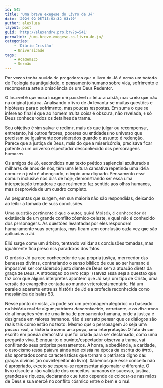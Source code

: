 ```yaml
---
id: 541
title: 'Uma breve exegese do Livro de Jó'
date: '2024-02-05T15:02:32-03:00'
author: alexluza
layout: post
guid: 'http://alexandre.pro.br/?p=541'
permalink: /uma-breve-exegese-do-livro-de-jo/
categories:
    - 'Diário Cristão'
    - Universidade
tags:
    - Acadêmico
    - Sermão
---
```


Por vezes tenho ouvido de pregadores que o livro de Jó é como um tratado de Teologia da antiguidade, o pensamento humano sobre vida, sofrimento e recompensa ante a onisciência de um Deus Redentor.

O incrível é que essa imagem é possível na leitura cristã, mas creio que não na original judaica. Analisando o livro de Jó levanta-se muitas questões e hipóteses para o sofrimento, mas poucas respostas. Em suma o que se infere ao final é que ao homem muita coisa é obscura, não revelada, e só Deus conhece todos os detalhes da trama.

Seu objetivo é sim salvar e redimir, mais do que julgar ou recompensar, entretanto, há outros fatores, poderes ou entidades no universo que precisam se igualmente considerados quando o assunto é redenção. Parece que a justiça de Deus, mais do que a misericórdia, precisava ficar patente a um universo espectador desconhecido dos personagens humanos.

Os amigos de Jó, escondidos num texto poético sapiencial aculturado a milhares de anos de nós, têm uma leitura cansativa repetindo uma ideia comum: o justo é abençoado, o ímpio amaldiçoado. Pensamento esse comum inclusive nos dias de hoje, demonstrando ser essa uma interpretação tentadora e que realmente faz sentido aos olhos humanos, mas desprovida de um quadro completo.

As perguntas que surgem, em sua maioria não são respondidas, deixando ao leitor a tomada de suas conclusões.

Uma questão pertinente é que o autor, quiçá Moisés, é conhecedor da existência de um grande conflito cósmico-celeste, o qual não é conhecido dos personagens. As questões levantadas por eles respondem humanamente suas perguntas, mas ficam sem conclusão cada vez que são aplicadas a Jó.

Eliú surge como um árbitro, tentando validar as conclusões tomadas, mas igualmente fica preso nos paradoxos dos fatos.

O próprio Jó parece conhecedor de sua própria justiça, merecedor das benesses divinas, contrariando o senso bíblico de que ao ser humano é impossível ser considerado justo diante de Deus sem a atuação direta da graça de Deus. A introdução do livro (cap 1)Talvez essa seja a questão que faz com que alguns interpretes apontem que Jó seja um tipo de Cristo, uma versão do evangelho contada ao mundo veterotestamentário. Há um paralelo aparente entre as história de Jó e a profecia reconhecida como messiânica de Isaías 53.

Nesse ponto de vista, Jó pode ser um personagem alegórico ou baseado na história real de algum patriarca desconhecido, entretanto, e os discursos de afirmações vêm de uma linha de pensamento humana, onde a justiça é designada em valores humanos. Não é sensato pensar que os diálogos são reais tais como estão no texto. Mesmo que o personagem Jó seja uma pessoa real, a história é como uma peça, uma interpretação. O fato de ser escrito em poesia demonstra que foi criado para ser declamado, como uma pregação viva. E enquanto o ouvinte/espectador observa a trama, vai conflitando seus próprios pensamentos. A honra, a obediência, a caridade, o estoicismo (essa palavra ainda não existia na época da escrita do livro), são apontados como características que tornam o patriarca digno das graças divinas (ao ouvinte/leitor do livro). Sabemos que esse conceito não é apropriado, exceto se espera-se representar algo maior e diferente. O livro discute a não validade dos conceitos humanos de sucesso, justiça, grandeza e riqueza, declarando que tudo depende de colocar-se nas mãos de Deus e sua mercê no conflito cósmico entre o bem e o mal.